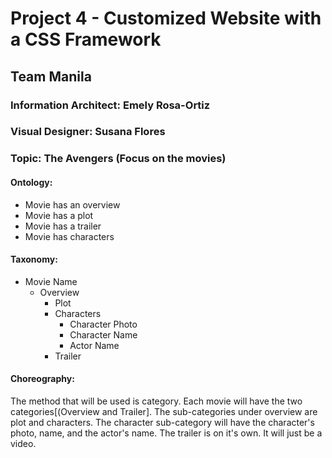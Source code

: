 # Project 4 - Customized Website with a CSS Framework

## Team Manila 

### Information Architect: Emely Rosa-Ortiz

### Visual Designer: Susana Flores

### Topic: The Avengers (Focus on the movies)

#### Ontology: 

- Movie has an overview 
- Movie has a plot 
- Movie has a trailer
- Movie has characters 

#### Taxonomy:

- Movie Name 
  - Overview 
    - Plot 
    - Characters 
      - Character Photo
      - Character Name 
      - Actor Name 
    - Trailer

#### Choreography: 

The method that will be used is category. Each movie will have the two categories[(Overview and Trailer]. The sub-categories under overview are plot and characters. The character sub-category will have the character's photo, name, and the actor's name. The trailer is on it's own. It will just be a video. 




